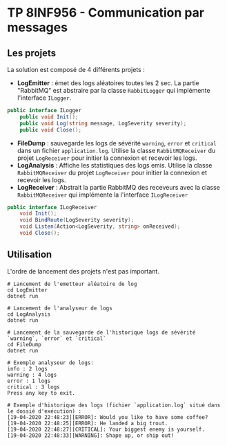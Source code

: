 # TP 8INF956 - Communication par messages

## Les projets

La solution est composé de 4 différents projets :
- **LogEmitter** : émet des logs aléatoires toutes les 2 sec. La partie "RabbitMQ" est abstraire par la classe `RabbitLogger` qui implémente l'interface `ILogger`.
```csharp
public interface ILogger
    public void Init();
    public void Log(string message, LogSeverity severity);
    public void Close();
```
- **FileDump** : sauvegarde les logs de sévérité `warning`, `error` et `critical` dans un fichier `application.log`. Utilise la classe `RabbitMQReceiver` du projet `LogReceiver` pour initier la connexion et recevoir les logs.
- **LogAnalysis** : Affiche les statistiques des logs emis. Utilise la classe `RabbitMQReceiver` du projet `LogReceiver` pour initier la connexion et recevoir les logs.
- **LogReceiver** : Abstrait la partie RabbitMQ des receveurs avec la classe `RabbitMQReceiver` qui implémente la l'interface `ILogReceiver`
```csharp
public interface ILogReceiver
    void Init();
    void BindRoute(LogSeverity severity);
    void Listen(Action<LogSeverity, string> onReceived);
    void Close();
```

## Utilisation

L'ordre de lancement des projets n'est pas important.

```
# Lancement de l'emetteur aléatoire de log
cd LogEmitter
dotnet run

# Lancement de l'analyseur de logs
cd LogAnalysis
dotnet run

# Lancement de la sauvegarde de l'historique logs de sévérité `warning`, `error` et `critical`
cd FileDump
dotnet run

# Exemple analyseur de logs:
info : 2 logs
warning : 4 logs
error : 1 logs
critical : 3 logs
Press any key to exit.

# Exemple d'historique des logs (fichier `application.log` situé dans le dossié d'exécution) :
[19-04-2020 22:48:23][ERROR]: Would you like to have some coffee?
[19-04-2020 22:48:25][ERROR]: He landed a big trout.
[19-04-2020 22:48:27][CRITICAL]: Your biggest enemy is yourself.
[19-04-2020 22:48:33][WARNING]: Shape up, or ship out!
```
